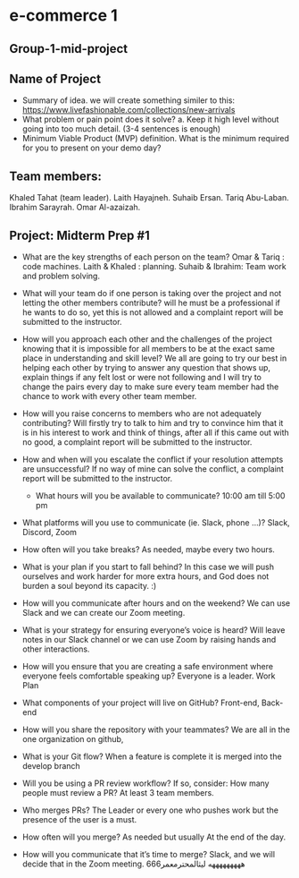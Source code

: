# e-commerce 1

## Group-1-mid-project

## Name of Project

- Summary of idea.
  we will create something similer to this: https://www.livefashionable.com/collections/new-arrivals
- What problem or pain point does it solve? a. Keep it high level without going into too much detail. (3-4 sentences is enough)
- Minimum Viable Product (MVP) definition.
What is the minimum required for you to present on your demo day?

## Team members:

Khaled Tahat (team leader).
Laith Hayajneh.
Suhaib Ersan.
Tariq Abu-Laban.
Ibrahim Sarayrah.
Omar Al-azaizah.

## Project: Midterm Prep #1

- What are the key strengths of each person on the team?
  Omar & Tariq : code machines.
  Laith & Khaled : planning.
  Suhaib & Ibrahim: Team work and problem solving.
- What will your team do if one person is taking over the project and not letting the other members contribute?
  will he must be a professional if he wants to do so, yet this is not allowed and a complaint report will be submitted to the instructor.

- How will you approach each other and the challenges of the project knowing that it is impossible for all members to be at the exact same place in understanding and skill level?
  We all are going to try our best in helping each other by trying to answer any question that shows up, explain things if any felt lost or were not following and I will try to change the pairs every day to make sure every team member had the chance to work with every other team member.

- How will you raise concerns to members who are not adequately contributing?
  Will firstly try to talk to him and try to convince him that it is in his interest to work and think of things, after all if this came out with no good, a complaint report will be submitted to the instructor.

- How and when will you escalate the conflict if your resolution attempts are unsuccessful?
  If no way of mine can solve the conflict, a complaint report will be submitted to the instructor.

  - What hours will you be available to communicate?
    10:00 am till 5:00 pm

- What platforms will you use to communicate (ie. Slack, phone …)?
  Slack, Discord, Zoom
- How often will you take breaks?
  As needed, maybe every two hours.
- What is your plan if you start to fall behind?
  In this case we will push ourselves and work harder for more extra hours, and God does not burden a soul beyond its capacity. :)
- How will you communicate after hours and on the weekend?
  We can use Slack and we can create our Zoom meeting.
- What is your strategy for ensuring everyone’s voice is heard?
  Will leave notes in our Slack channel or we can use Zoom by raising hands and other interactions.
- How will you ensure that you are creating a safe environment where everyone feels comfortable speaking up?
  Everyone is a leader. Work Plan
- What components of your project will live on GitHub?
  Front-end, Back-end
- How will you share the repository with your teammates?
  We are all in the one organization on github,
- What is your Git flow?
  When a feature is complete it is merged into the develop branch
- Will you be using a PR review workflow? If so, consider: How many people must review a PR?
  At least 3 team members.
- Who merges PRs?
  The Leader or every one who pushes work but the presence of the user is a must.
- How often will you merge?
  As needed but usually At the end of the day.
- How will you communicate that it’s time to merge?
  Slack, and we will decide that in the Zoom meeting.
666هههههههههه ليثالمحترمعمر 
